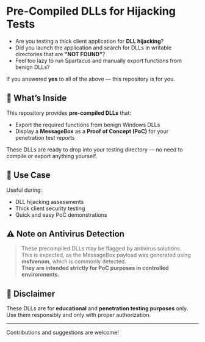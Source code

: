 # Pre-Compiled DLLs for Hijacking Tests

- Are you testing a thick client application for **DLL hijacking**?
- Did you launch the application and search for DLLs in writable directories that are **"NOT FOUND"**?
- Feel too lazy to run Spartacus and manually export functions from benign DLLs?

If you answered **yes** to all of the above — this repository is for you.

## 🔧 What’s Inside

This repository provides **pre-compiled DLLs** that:
- Export the required functions from benign Windows DLLs
- Display a **MessageBox** as a **Proof of Concept (PoC)** for your penetration test reports

These DLLs are ready to drop into your testing directory — no need to compile or export anything yourself.

## 📌 Use Case

Useful during:
- DLL hijacking assessments
- Thick client security testing
- Quick and easy PoC demonstrations

## ⚠️ Note on Antivirus Detection

> These precompiled DLLs may be flagged by antivirus solutions.  
> This is expected, as the MessageBox payload was generated using **msfvenom**, which is commonly detected.  
> **They are intended strictly for PoC purposes in controlled environments.**

## 🛑 Disclaimer

These DLLs are for **educational** and **penetration testing purposes** only. Use them responsibly and only with proper authorization.

---

Contributions and suggestions are welcome!

